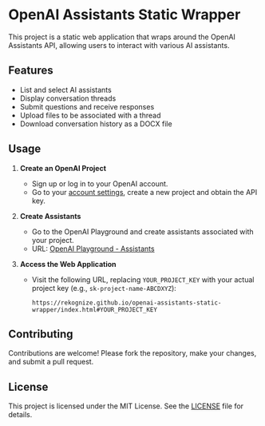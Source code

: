 # OpenAI Assistants Static Wrapper

This project is a static web application that wraps around the OpenAI Assistants API, allowing users to interact with various AI assistants.

## Features

- List and select AI assistants
- Display conversation threads
- Submit questions and receive responses
- Upload files to be associated with a thread
- Download conversation history as a DOCX file

## Usage

1. **Create an OpenAI Project**
   - Sign up or log in to your OpenAI account.
   - Go to your [account settings](https://platform.openai.com/settings/), create a new project and obtain the API key.

2. **Create Assistants**
   - Go to the OpenAI Playground and create assistants associated with your project.
   - URL: [OpenAI Playground - Assistants](https://platform.openai.com/playground/assistants)

3. **Access the Web Application**
   - Visit the following URL, replacing `YOUR_PROJECT_KEY` with your actual project key (e.g., `sk-project-name-ABCDXYZ`):
     ```
     https://rekognize.github.io/openai-assistants-static-wrapper/index.html#YOUR_PROJECT_KEY
     ```

## Contributing

Contributions are welcome! Please fork the repository, make your changes, and submit a pull request.

## License

This project is licensed under the MIT License. See the [LICENSE](LICENSE) file for details.
